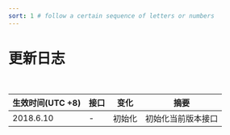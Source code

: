```yaml
---
sort: 1 # follow a certain sequence of letters or numbers
---
```

# 更新日志

&nbsp;

生效时间(UTC +8)|接口|变化|摘要|
------------- | ------------- |  ------------- | ------------- |
2018.6.10|- |初始化|初始化当前版本接口

